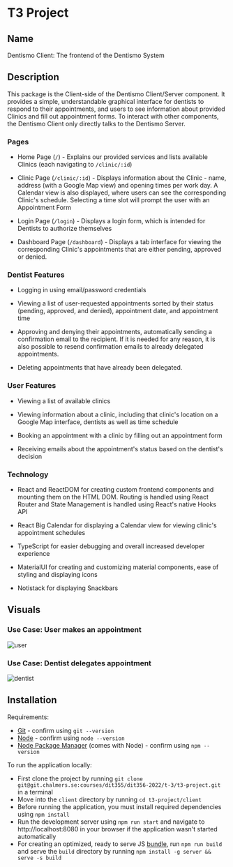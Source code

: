 # T3 Project

## Name

Dentismo Client: The frontend of the Dentismo System

## Description

This package is the Client-side of the Dentismo Client/Server component. It provides a simple, understandable graphical interface for dentists to respond to their appointments, and users to see information about provided Clinics and fill out appointment forms. To interact with other components, the Dentismo Client only directly talks to the Dentismo Server.

### Pages

- Home Page (`­/`) - Explains our provided services and lists available Clinics (each navigating to `/clinic/:id`)

- Clinic Page (`/clinic/:id`) - Displays information about the Clinic - name, address (with a Google Map view) and opening times per work day. A Calendar view is also displayed, where users can see the corresponding Clinic's schedule. Selecting a time slot will prompt the user with an Appointment Form

- Login Page (`/login`) - Displays a login form, which is intended for Dentists to authorize themselves

- Dashboard Page (`/dashboard`) - Displays a tab interface for viewing the corresponding Clinic's appointments that are either pending, approved or denied.

### Dentist Features

- Logging in using email/password credentials

- Viewing a list of user-requested appointments sorted by their status (pending, approved, and denied), appointment date, and appointment time

- Approving and denying their appointments, automatically sending a confirmation email to the recipient. If it is needed for any reason, it is also possible to resend confirmation emails to already delegated appointments.

- Deleting appointments that have already been delegated.

### User Features

- Viewing a list of available clinics

- Viewing information about a clinic, including that clinic's location on a Google Map interface, dentists as well as time schedule

- Booking an appointment with a clinic by filling out an appointment form

- Receiving emails about the appointment's status based on the dentist's decision

### Technology

- React and ReactDOM for creating custom frontend components and mounting them on the HTML DOM. Routing is handled using React Router and State Management is handled using React's native Hooks API

- React Big Calendar for displaying a Calendar view for viewing clinic's appointment schedules

- TypeScript for easier debugging and overall increased developer experience

- MaterialUI for creating and customizing material components, ease of styling and displaying icons

- Notistack for displaying Snackbars

## Visuals

### Use Case: User makes an appointment

![user](https://media.giphy.com/media/M7caU7Ex3L9Ki1VvEc/giphy.gif)

### Use Case: Dentist delegates appointment

![dentist](https://media.giphy.com/media/atDQoRzTqVtQImkFCD/giphy.gif)

## Installation

Requirements:

- [Git](https://git-scm.com/book/en/v2/Getting-Started-The-Command-Line) - confirm using `git --version`
- [Node](https://nodejs.org/en/) - confirm using `node --version`
- [Node Package Manager](https://www.npmjs.com/) (comes with Node) - confirm using `npm --version`

To run the application locally:

- First clone the project by running `git clone git@git.chalmers.se:courses/dit355/dit356-2022/t-3/t3-project.git` in a terminal
- Move into the `client` directory by running `cd t3-project/client`
- Before running the application, you must install required dependencies using `npm install`
- Run the development server using `npm run start` and navigate to http://localhost:8080 in your browser if the application wasn't started automatically
- For creating an optimized, ready to serve JS [bundle](https://medium.com/@gimenete/how-javascript-bundlers-work-1fc0d0caf2da), run `npm run build` and serve the `build` directory by running `npm install -g server && serve -s build`
